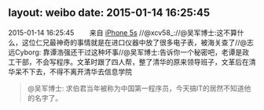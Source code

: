 layout: weibo
date: 2015-01-14 16:25:45
---
2015-01-14 16:25:45  &nbsp;&nbsp;&nbsp;&nbsp;&nbsp;&nbsp; 来自 <a href="sinaweibo://customweibosource" rel="nofollow">iPhone 5s</a>
 //@xcv58_://@吴军博士:这不算什么，这位仁兄最神奇的事情就是在进口仪器中放了很多电子表，被海关查了//@志远Cyborg: 靠谭浩强还干过这种坏事//@吴军博士:告诉你一个秘密吧，老谭是政工干部，不会写程序。文革时跟了四人帮，整了清华的原来领导班子，文革后在清华呆不下去，不得不离开清华去信息学院
>  @吴军博士: 求伯君当年被称为中国第一程序员，今天搞IT的居然不知道他的名字了。 ​​​
